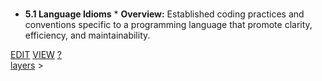 <br>

* **5.1 Language Idioms**
        * **Overview:** Established coding practices and conventions specific to a programming language that promote clarity, efficiency, and maintainability.
<span class="top-right">
<a class="abtn btn" href="http://localhost:3000/code/BLOGIT/layers/language_idioms.md">EDIT</a>
<a class="abtn btn" href="http://localhost:3000/view/BLOGIT/layers/language_idioms.md">VIEW</a>
<a class="abtn btn" href="http://localhost:3000/code/MIG1/help/UsingTheWiki.md">?</a>
</span>
<link rel="stylesheet" href="../styles.css">
<div class="breadcrumb-menu"><a href="../layers/README.md">layers</a> &gt; </div>
